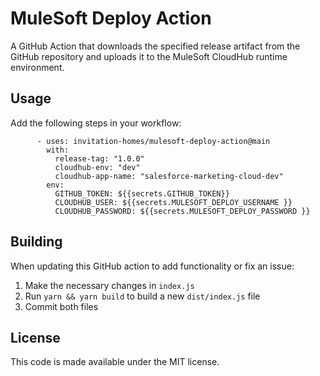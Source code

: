 # MuleSoft Deploy Action

A GitHub Action that downloads the specified release artifact from the GitHub repository and uploads it to the MuleSoft CloudHub runtime environment.

## Usage

Add the following steps in your workflow:

```
      - uses: invitation-homes/mulesoft-deploy-action@main
        with:
          release-tag: "1.0.0"
          cloudhub-env: "dev"
          cloudhub-app-name: "salesforce-marketing-cloud-dev"
        env:
          GITHUB_TOKEN: ${{secrets.GITHUB_TOKEN}}
          CLOUDHUB_USER: ${{secrets.MULESOFT_DEPLOY_USERNAME }}
          CLOUDHUB_PASSWORD: ${{secrets.MULESOFT_DEPLOY_PASSWORD }}
```

## Building

When updating this GitHub action to add functionality or fix an issue:

1. Make the necessary changes in `index.js`
1. Run `yarn && yarn build` to build a new `dist/index.js` file
1. Commit both files

## License

This code is made available under the MIT license.
